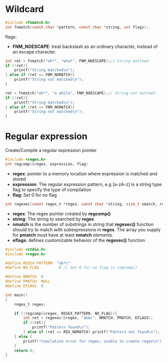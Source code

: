 # Wildcard

```c
#include <fnmatch.h>
int fnmatch(const char *pattern, const char *string, int flags);
```
flags:
* **FNM_NOESCAPE**: treat backslash as an ordinary character, instead of an escape character.

```c
int ret = fnmatch("wh*", "what", FNM_NOESCAPE);// String matched
if (!ret){
    printf("String matched\n");
} else if (ret == FNM_NOMATCH){
    printf("String not matched\n");
}

ret = fnmatch("wh*", "a while", FNM_NOESCAPE);// String not matched
if (!ret){
    printf("String matched\n");
} else if (ret == FNM_NOMATCH){
    printf("String not matched\n");
}
```
# Regular expression

Create/Compile a regular expression pointer
```c
#include <regex.h>
int regcomp(&regex, expression, flag)
```
 
* **regex**: pointer to a memory location where expression is matched and stored
* **expression**: The regular expression pattern, e.g [a-zA-z] is a string type
flag to specify the type of compilation
* **flag**: Set 0 for no flag

```c
int regexec(const regex_t *regex, const char *string, size_t nmatch, regmatch_t *pmatch, int eflags);
```
* **regex**: The regex pointer created by **regcomp()**
* **string**: The string to searched by **regex**
* **nmatch** is the number of substrings in string that **regexec()** function should try to match with subexpressions in **regex**. The array you supply for **pmatch** must have at least **nmatch** elements.
* **eflags**: defines customizable behavior of the **regexec()** function

```c
#include <stdio.h>
#include <regex.h>

#define REGEX_PATTERN  "ab*c"
#define NO_FLAG			0 // Set 0 for no flag in regcomp()

#define NMATCH	0
#define PMATCH	NULL
#define EFLAGS	0

int main()
{
	regex_t regex;

	if (!regcomp(&regex, REGEX_PATTERN, NO_FLAG)){
		int ret = regexec(&regex, "abbc", NMATCH, PMATCH, EFLAGS);
		if (!ret){
			printf("Pattern found\n");
		} else if (ret == REG_NOMATCH) printf("Pattern not found\n");
	} else {
		printf("Comilation error for regex; unable to create regex\n");
	}
	return 0;
}
```